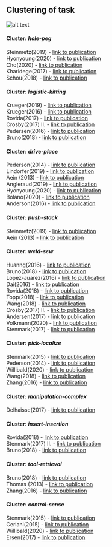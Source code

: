 ## Clustering of task
![alt text](https://github.com/teiband/industrial-skill-review/blob/main/data/out/task/kmeans10task.png?raw=true)

#### Cluster: *hole-peg*
Steinmetz(2019) - [link to publication](https://ieeexplore.ieee.org/document/8763979)<br />
Hyonyoung(2020) - [link to publication](https://ieeexplore.ieee.org/stamp/stamp.jsp?tp=&arnumber=9289373)<br />
Cho(2020) - [link to publication](https://www.mdpi.com/2076-3417/10/8/2719)<br />
Kharidege(2017) - [link to publication](https://link.springer.com/article/10.1007%2Fs00170-017-0726-y)<br />
Schou(2018) - [link to publication](https://www.sciencedirect.com/science/article/abs/pii/S0736584516301910)<br />
#### Cluster: *logistic-kitting*
Krueger(2019) - [link to publication](https://www.sciencedirect.com/science/article/abs/pii/S0736584517304465)<br />
Krueger(2016) - [link to publication](https://ieeexplore.ieee.org/document/7440782)<br />
Rovida(2017) - [link to publication](https://link.springer.com/chapter/10.1007%2F978-3-319-54927-9_4)<br />
Crosby(2017) II. - [link to publication](http://ceur-ws.org/Vol-1782/paper_1.pdf)<br />
Pedersen(2016) - [link to publication](https://www.sciencedirect.com/science/article/abs/pii/S0736584515000575?via%3Dihub)<br />
Bruno(2018) - [link to publication](https://link.springer.com/article/10.1007/s00170-018-2400-4)<br />
#### Cluster: *drive-place*
Pederson(2014) - [link to publication](https://ieeexplore.ieee.org/document/6943203)<br />
Lindorfer(2019) - [link to publication](https://ieeexplore.ieee.org/document/8972318)<br />
Aein (2013) - [link to publication](https://ieeexplore.ieee.org/stamp/stamp.jsp?tp=&arnumber=6697011)<br />
Angleraud(2019) - [link to publication](https://www.degruyter.com/document/doi/10.1515/pjbr-2019-0025/html)<br />
Hyonyoung(2020) - [link to publication](https://ieeexplore.ieee.org/stamp/stamp.jsp?tp=&arnumber=9289373)<br />
Bolano(2020) - [link to publication](https://ieeexplore.ieee.org/stamp/stamp.jsp?tp=&arnumber=9144806)<br />
Anderson(2016) - [link to publication](https://ieeexplore.ieee.org/stamp/stamp.jsp?tp=&arnumber=7559145)<br />
#### Cluster: *push-stack*
Steinmetz(2019) - [link to publication](https://ieeexplore.ieee.org/document/8763979)<br />
Aein (2013) - [link to publication](https://ieeexplore.ieee.org/stamp/stamp.jsp?tp=&arnumber=6697011)<br />
#### Cluster: *weld-sew*
Huanng(2016) - [link to publication](https://ieeexplore.ieee.org/document/7759136)<br />
Bruno(2018) - [link to publication](https://link.springer.com/article/10.1007/s00170-018-2400-4)<br />
Lopez-Juarez(2016) - [link to publication](https://ieeexplore.ieee.org/stamp/stamp.jsp?tp=&arnumber=7778517)<br />
Dai(2016) - [link to publication](https://ieeexplore.ieee.org/document/7559116)<br />
Rovida(2018) - [link to publication](https://ieeexplore.ieee.org/document/8594319)<br />
Topp(2018) - [link to publication](https://ieeexplore.ieee.org/document/8593566)<br />
Wang(2018) - [link to publication](https://ieeexplore.ieee.org/document/8263146)<br />
Crosby(2017) II. - [link to publication](http://ceur-ws.org/Vol-1782/paper_1.pdf)<br />
Andersen(2017) - [link to publication](https://www.sciencedirect.com/science/article/pii/S2351978917304171?via%3Dihub)<br />
Volkmann(2020) - [link to publication](https://www.sciencedirect.com/science/article/pii/S2351978920319144?via%3Dihub)<br />
Stenmark(2017) - [link to publication](https://dl.acm.org/doi/pdf/10.1145/2909824.3020227)<br />
#### Cluster: *pick-localize*
Stenmark(2015) - [link to publication](http://ceur-ws.org/Vol-1540/paper_05.pdf)<br />
Pederson(2014) - [link to publication](https://ieeexplore.ieee.org/document/6943203)<br />
Willibald(2020) - [link to publication](https://ieeexplore.ieee.org/document/9341212)<br />
Wang(2018) - [link to publication](https://ieeexplore.ieee.org/document/8263146)<br />
Zhang(2016) - [link to publication](https://ieeexplore.ieee.org/document/7606936)<br />
#### Cluster: *manipulation-complex*
Delhaisse(2017) - [link to publication](https://ieeexplore.ieee.org/document/7966379)<br />
#### Cluster: *insert-insertion*
Rovida(2018) - [link to publication](https://ieeexplore.ieee.org/document/8594319)<br />
Stenmark(2017) II. - [link to publication](https://www.aaai.org/ocs/index.php/FSS/FSS17/paper/viewFile/16021/15290)<br />
Bruno(2018) - [link to publication](https://link.springer.com/article/10.1007/s00170-018-2400-4)<br />
#### Cluster: *tool-retrieval*
Bruno(2018) - [link to publication](https://link.springer.com/article/10.1007/s00170-018-2400-4)<br />
Thomas (2013) - [link to publication](https://arxiv.org/ftp/arxiv/papers/1409/1409.6601.pdf)<br />
Zhang(2016) - [link to publication](https://ieeexplore.ieee.org/document/7606936)<br />
#### Cluster: *control-sense*
Stenmark(2015) - [link to publication](https://www.sciencedirect.com/science/article/abs/pii/S073658451400060X?via%3Dihub)<br />
Ceriani(2015) - [link to publication](https://ieeexplore.ieee.org/document/7102768)<br />
Willibald(2020) - [link to publication](https://ieeexplore.ieee.org/document/9341212)<br />
Ersen(2017) - [link to publication](https://ieeexplore.ieee.org/document/7894169)<br />

